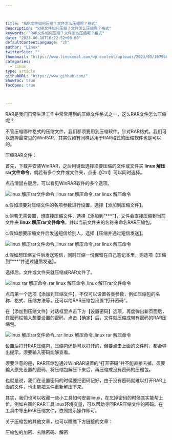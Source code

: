 ```yaml
---



title: "RAR文件如何压缩？文件怎么压缩呢？格式"
description: "RAR文件如何压缩？文件怎么压缩呢？格式"
keywords: "RAR文件如何压缩？文件怎么压缩呢？格式"
date: "2023-06-18T16:22:52+08:00"
defaultContentLanguage: "zh"
author: "Linux"
twitterSite: ""
thumbnail: "https://www.linuxcool.com/wp-content/uploads/2023/03/1679609078600_0.png"
categories:
  - Linux
type: article
githubURL: "https://www.github.com/"
ShowToc: true
TocOpen: true



---
```


RAR是我们日常生活工作中常常用到的压缩文件格式之一，这么RAR文件怎么压缩呢？

不管压缩哪种格式的压缩文件，我们都须要用到压缩软件。针对RAR格式，我们可以选择最常见的WinRAR，其实假如有同样适用于RAR格式的压缩软件也是可以的。

压缩RAR文件：

首先，下载并安装WinRAR，之后用键盘选择须要压缩的文件或文件夹 **linux 解压rar文件命令**，倘若有多个文件或文件夹，点击【Ctrl】可以同时选择。

点击滑鼠右键后，可以看见WinRAR软件的多个选项。

![linux 解压rar文件命令_linux rar 解压命令_rar linux 解压命令](https://www.linuxcool.com/wp-content/uploads/2023/03/1679609078600_0.png)

a.假如须要对压缩文件的各项参数进行设置，选择【添加到压缩文件】。

b.倘若无需设置，想直接压缩文件，选择【添加到“***”】，文件会直接压缩到当前文件夹 **linux 解压rar文件命令**，并以当前文件夹的名称来命名RAR压缩包。

c.假如想要压缩文件后发送短信给别人，选择【压缩并通过短信发送】。

![linux 解压rar文件命令_linux rar 解压命令_rar linux 解压命令](https://www.linuxcool.com/wp-content/uploads/2023/03/1679609078600_1.jpg)

d.假如想压缩文件后发送短信，同时压缩一份保留在自己笔记本里，则选项【压缩到“***”并通过短信发送】。

选择后，文件或文件夹就压缩成RAR文件了。

![linux rar 解压命令_rar linux 解压命令_linux 解压rar文件命令](https://www.linuxcool.com/wp-content/uploads/2023/03/1679609078600_2.jpg)

点击第一个选项【添加到压缩文件】，不仅可以设置各类参数，例如压缩包的名称、格式、压缩方法等，还可以给RAR压缩包设置“打开密码”。

在【添加到压缩文件】对话框里点击下方【设置密码】选项，再度弹出新页面后，在密码栏输入想要设置的密码，点击【确定】后，文件就压缩成带有密码的RAR压缩包。

![linux 解压rar文件命令_rar linux 解压命令_linux rar 解压命令](https://www.linuxcool.com/wp-content/uploads/2023/03/1679609078600_3.jpg)

设置后打开RAR压缩包，压缩包还是可以打开的，但要点击上面的文件时，都会弹出提示，须要输入密码能够查看。

须要注意的是，RAR压缩包通过WinRAR设置的“打开密码”并不能直接去掉，须要输入原先设置的密码，将压缩包解压下来后，再压缩成没有密码的压缩包。

也就是说，我们在设置密码的时侯要把密码记好，由于没有密码就难以打开RAR上面的文件，也未能把文件重新解压下来。

其实，我们也可以收藏一些小工具如何安装linux，在忘掉密码的时侯其实能帮上忙。例如右图的RAR工具linux环境变量，可以帮助寻回RAR压缩文件的密码。在工具中导出RAR压缩文件，依照提示操作即可。

关于压缩包的其他文章，也可以瞧瞧下方链接的文章：

压缩包的加密、去除密码、解密